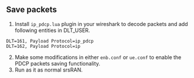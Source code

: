 ## Save packets

1. Install `ip_pdcp.lua` plugin in your wireshark to decode packets and add following entities in DLT_USER.
```
DLT=161, Payload Protocol=ip_pdcp
DLT=162, Payload Protocol=ip 
```
2. Make some modifications in either `enb.conf` or `ue.conf` to enable the PDCP packets saving functionality.
3. Run as it as normal srsRAN.